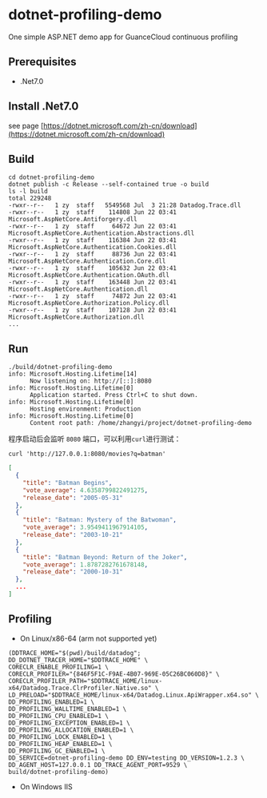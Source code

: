 # dotnet-profiling-demo
One simple ASP.NET demo app for GuanceCloud continuous profiling

## Prerequisites
- .Net7.0

## Install .Net7.0

see page [https://dotnet.microsoft.com/zh-cn/download](https://dotnet.microsoft.com/zh-cn/download)

## Build

```shell
cd dotnet-profiling-demo
dotnet publish -c Release --self-contained true -o build
ls -l build
total 229248
-rwxr--r--   1 zy  staff   5549568 Jul  3 21:28 Datadog.Trace.dll
-rwxr--r--   1 zy  staff    114808 Jun 22 03:41 Microsoft.AspNetCore.Antiforgery.dll
-rwxr--r--   1 zy  staff     64672 Jun 22 03:41 Microsoft.AspNetCore.Authentication.Abstractions.dll
-rwxr--r--   1 zy  staff    116384 Jun 22 03:41 Microsoft.AspNetCore.Authentication.Cookies.dll
-rwxr--r--   1 zy  staff     88736 Jun 22 03:41 Microsoft.AspNetCore.Authentication.Core.dll
-rwxr--r--   1 zy  staff    105632 Jun 22 03:41 Microsoft.AspNetCore.Authentication.OAuth.dll
-rwxr--r--   1 zy  staff    163448 Jun 22 03:41 Microsoft.AspNetCore.Authentication.dll
-rwxr--r--   1 zy  staff     74872 Jun 22 03:41 Microsoft.AspNetCore.Authorization.Policy.dll
-rwxr--r--   1 zy  staff    107128 Jun 22 03:41 Microsoft.AspNetCore.Authorization.dll
...
```

## Run
```shell
./build/dotnet-profiling-demo
info: Microsoft.Hosting.Lifetime[14]
      Now listening on: http://[::]:8080
info: Microsoft.Hosting.Lifetime[0]
      Application started. Press Ctrl+C to shut down.
info: Microsoft.Hosting.Lifetime[0]
      Hosting environment: Production
info: Microsoft.Hosting.Lifetime[0]
      Content root path: /home/zhangyi/project/dotnet-profiling-demo
```

程序启动后会监听 `8080` 端口，可以利用`curl`进行测试：
```shell
curl 'http://127.0.0.1:8080/movies?q=batman'
```

```json
[
  {
    "title": "Batman Begins",
    "vote_average": 4.6358799822491275,
    "release_date": "2005-05-31"
  },
  {
    "title": "Batman: Mystery of the Batwoman",
    "vote_average": 3.9549411967914105,
    "release_date": "2003-10-21"
  },
  {
    "title": "Batman Beyond: Return of the Joker",
    "vote_average": 1.8787282761678148,
    "release_date": "2000-10-31"
  },
  ...
]
```


## Profiling

- On Linux/x86-64 (arm not supported yet)

```shell
(DDTRACE_HOME="$(pwd)/build/datadog"; 
DD_DOTNET_TRACER_HOME="$DDTRACE_HOME" \
CORECLR_ENABLE_PROFILING=1 \
CORECLR_PROFILER="{846F5F1C-F9AE-4B07-969E-05C26BC060D8}" \
CORECLR_PROFILER_PATH="$DDTRACE_HOME/linux-x64/Datadog.Trace.ClrProfiler.Native.so" \
LD_PRELOAD="$DDTRACE_HOME/linux-x64/Datadog.Linux.ApiWrapper.x64.so" \
DD_PROFILING_ENABLED=1 \
DD_PROFILING_WALLTIME_ENABLED=1 \
DD_PROFILING_CPU_ENABLED=1 \
DD_PROFILING_EXCEPTION_ENABLED=1 \
DD_PROFILING_ALLOCATION_ENABLED=1 \
DD_PROFILING_LOCK_ENABLED=1 \
DD_PROFILING_HEAP_ENABLED=1 \
DD_PROFILING_GC_ENABLED=1 \
DD_SERVICE=dotnet-profiling-demo DD_ENV=testing DD_VERSION=1.2.3 \
DD_AGENT_HOST=127.0.0.1 DD_TRACE_AGENT_PORT=9529 \
build/dotnet-profiling-demo)
```

- On Windows IIS